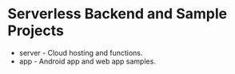 # Serverless Backend and Sample Projects

* server - Cloud hosting and functions.
* app - Android app and web app samples.

